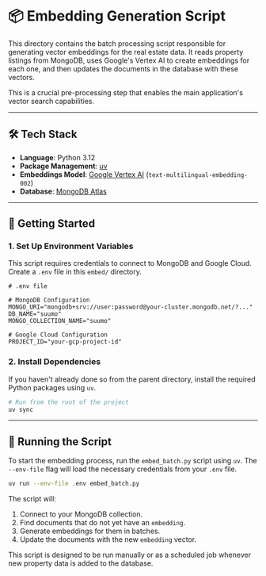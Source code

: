 # 📦 Embedding Generation Script

This directory contains the batch processing script responsible for generating vector embeddings for the real estate data. It reads property listings from MongoDB, uses Google's Vertex AI to create embeddings for each one, and then updates the documents in the database with these vectors.

This is a crucial pre-processing step that enables the main application's vector search capabilities.

---

## 🛠️ Tech Stack

-   **Language**: Python 3.12
-   **Package Management**: [uv](https://github.com/astral-sh/uv)
-   **Embeddings Model**: [Google Vertex AI](https://cloud.google.com/vertex-ai) (`text-multilingual-embedding-002`)
-   **Database**: [MongoDB Atlas](https://www.mongodb.com/atlas)

---

## 🚀 Getting Started

### 1. Set Up Environment Variables

This script requires credentials to connect to MongoDB and Google Cloud. Create a `.env` file in this `embed/` directory.

```env
# .env file

# MongoDB Configuration
MONGO_URI="mongodb+srv://user:password@your-cluster.mongodb.net/?..."
DB_NAME="suumo"
MONGO_COLLECTION_NAME="suumo"

# Google Cloud Configuration
PROJECT_ID="your-gcp-project-id"
```

### 2. Install Dependencies

If you haven't already done so from the parent directory, install the required Python packages using `uv`.

```bash
# Run from the root of the project
uv sync
```

---

## 🏃 Running the Script

To start the embedding process, run the `embed_batch.py` script using `uv`. The `--env-file` flag will load the necessary credentials from your `.env` file.

```bash
uv run --env-file .env embed_batch.py
```

The script will:
1.  Connect to your MongoDB collection.
2.  Find documents that do not yet have an `embedding`.
3.  Generate embeddings for them in batches.
4.  Update the documents with the new `embedding` vector.

This script is designed to be run manually or as a scheduled job whenever new property data is added to the database.